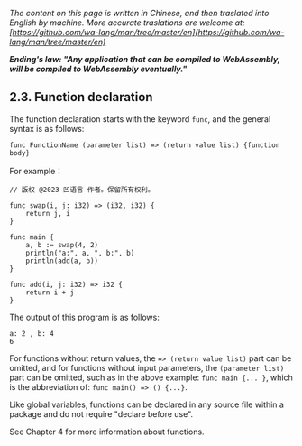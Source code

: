 *The content on this page is written in Chinese, and then traslated into English by machine. More accurate traslations are welcome at: [https://github.com/wa-lang/man/tree/master/en](https://github.com/wa-lang/man/tree/master/en)*

***Ending's law: "Any application that can be compiled to WebAssembly, will be compiled to WebAssembly eventually."***

## 2.3. Function declaration

The function declaration starts with the keyword `func`, and the general syntax is as follows:

```wa
func FunctionName (parameter list) => (return value list) {function body}
```

For example：

```wa
// 版权 @2023 凹语言 作者。保留所有权利。

func swap(i, j: i32) => (i32, i32) {
    return j, i
}

func main {
    a, b := swap(4, 2)
    println("a:", a, ", b:", b)
    println(add(a, b))
}

func add(i, j: i32) => i32 {
    return i + j
}
```

The output of this program is as follows:

```
a: 2 , b: 4
6
```

For functions without return values, the `=> (return value list)` part can be omitted, and for functions without input parameters, the `(parameter list)` part can be omitted, such as in the above example: `func main {... }`, which is the abbreviation of: `func main() => () {...}`.

Like global variables, functions can be declared in any source file within a package and do not require "declare before use".

See Chapter 4 for more information about functions.